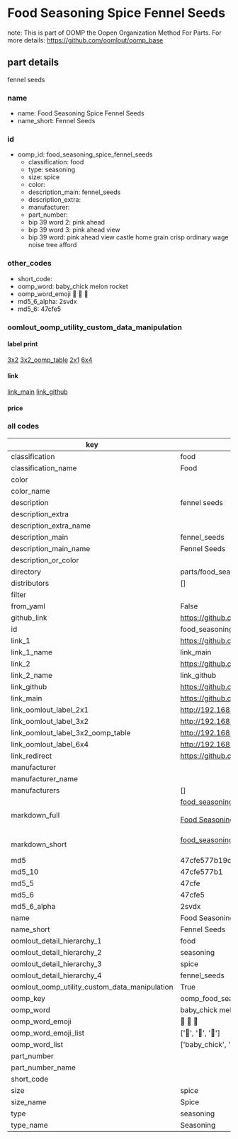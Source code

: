 # Food Seasoning Spice Fennel Seeds  

note: This is part of OOMP the Oopen Organization Method For Parts. For more details: https://github.com/oomlout/oomp_base

##  part details
  



fennel seeds



### name
* name: Food Seasoning Spice Fennel Seeds
* name_short: Fennel Seeds
### id
* oomp_id: food_seasoning_spice_fennel_seeds
  * classification: food
  * type: seasoning
  * size: spice
  * color: 
  * description_main: fennel_seeds
  * description_extra: 
  * manufacturer: 
  * part_number: 
  * bip 39 word 2: pink ahead
  * bip 39 word 3: pink ahead view
  * bip 39 word: pink ahead view castle home grain crisp ordinary wage noise tree afford

### other_codes
* short_code: 
* oomp_word: baby_chick melon rocket
* oomp_word_emoji :baby_chick: :melon: :rocket:
* md5_6_alpha: 2svdx
* md5_6: 47cfe5






### oomlout_oomp_utility_custom_data_manipulation
#### label print
[3x2](http://192.168.1.245:1112/?label=oomp%202svdx)
[3x2_oomp_table](http://192.168.1.108:1112/?label=oomp%202svdx)
[2x1](http://192.168.1.242:1112/?label=oomp%202svdx)
[6x4](http://192.168.1.55:1112/?label=oomp%202svdx)    

#### link

[link_main](https://github.com/oomlout/oomlout_oomp_version_1_messy/tree/main/parts/food_seasoning_spice_fennel_seeds) [link_github](https://github.com/oomlout/oomlout_oomp_version_1_messy/tree/main/parts/food_seasoning_spice_fennel_seeds)                             

#### price







### all codes 
| key | value |  
| --- | --- |  
| classification | food |  
| classification_name | Food |  
| color |  |  
| color_name |  |  
| description | fennel seeds |  
| description_extra |  |  
| description_extra_name |  |  
| description_main | fennel_seeds |  
| description_main_name | Fennel Seeds |  
| description_or_color |   |  
| directory | parts/food_seasoning_spice_fennel_seeds |  
| distributors | [] |  
| filter |  |  
| from_yaml | False |  
| github_link | https://github.com/oomlout/oomlout_oomp_part_src/tree/main/parts/food_seasoning_spice_fennel_seeds |  
| id | food_seasoning_spice_fennel_seeds |  
| link_1 | https://github.com/oomlout/oomlout_oomp_version_1_messy/tree/main/parts/food_seasoning_spice_fennel_seeds |  
| link_1_name | link_main |  
| link_2 | https://github.com/oomlout/oomlout_oomp_version_1_messy/tree/main/parts/food_seasoning_spice_fennel_seeds |  
| link_2_name | link_github |  
| link_github | https://github.com/oomlout/oomlout_oomp_version_1_messy/tree/main/parts/food_seasoning_spice_fennel_seeds |  
| link_main | https://github.com/oomlout/oomlout_oomp_version_1_messy/tree/main/parts/food_seasoning_spice_fennel_seeds |  
| link_oomlout_label_2x1 | http://192.168.1.242:1112/?label=oomp%202svdx |  
| link_oomlout_label_3x2 | http://192.168.1.245:1112/?label=oomp%202svdx |  
| link_oomlout_label_3x2_oomp_table | http://192.168.1.108:1112/?label=oomp%202svdx |  
| link_oomlout_label_6x4 | http://192.168.1.55:1112/?label=oomp%202svdx |  
| link_redirect | https://github.com/oomlout/oomlout_oomp_version_1_messy/tree/main/parts/food_seasoning_spice_fennel_seeds |  
| manufacturer |  |  
| manufacturer_name |  |  
| manufacturers | [] |  
| markdown_full | [food_seasoning_spice_fennel_seeds](none)<br>[](none)<br>[Food Seasoning Spice Fennel Seeds](none)<br><br> |  
| markdown_short | [food_seasoning_spice_fennel_seeds](none)<br><br> |  
| md5 | 47cfe577b19c467596368239e7c14d28 |  
| md5_10 | 47cfe577b1 |  
| md5_5 | 47cfe |  
| md5_6 | 47cfe5 |  
| md5_6_alpha | 2svdx |  
| name | Food Seasoning Spice Fennel Seeds |  
| name_short | Fennel Seeds |  
| oomlout_detail_hierarchy_1 | food |  
| oomlout_detail_hierarchy_2 | seasoning |  
| oomlout_detail_hierarchy_3 | spice |  
| oomlout_detail_hierarchy_4 | fennel_seeds |  
| oomlout_oomp_utility_custom_data_manipulation | True |  
| oomp_key | oomp_food_seasoning_spice_fennel_seeds |  
| oomp_word | baby_chick melon rocket |  
| oomp_word_emoji | :baby_chick: :melon: :rocket: |  
| oomp_word_emoji_list | [':baby_chick:', ':melon:', ':rocket:'] |  
| oomp_word_list | ['baby_chick', 'melon', 'rocket'] |  
| part_number |  |  
| part_number_name |  |  
| short_code |  |  
| size | spice |  
| size_name | Spice |  
| type | seasoning |  
| type_name | Seasoning |  
